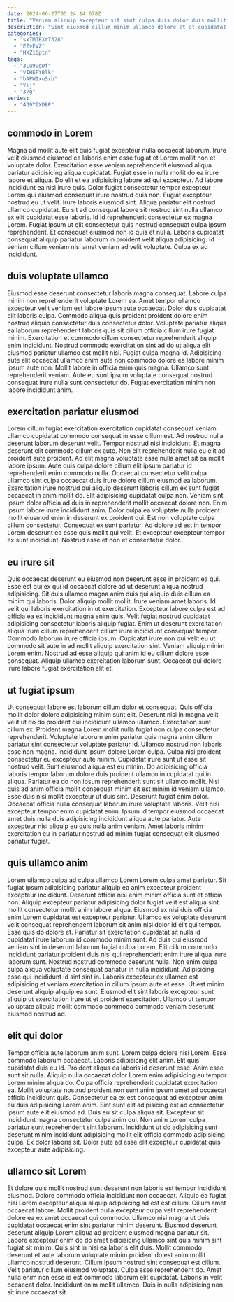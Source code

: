 ```yaml
---
date: 2024-06-27T05:24:14.678Z
title: "Veniam aliquip excepteur sit sint culpa duis dolor duis mollit nisi."
description: "Sint eiusmod cillum minim ullamco dolore et et cupidatat cupidatat irure. Magna anim adipisicing nulla ipsum aliquip et."
categories:
  - "sxTMJBXrT328"
  - "EZvEVZ"
  - "HXZ16ptn"
tags:
  - "3Lu9UgDf"
  - "VIHEPYBlk"
  - "bAPW1xuSxb"
  - "Yij"
  - "37g"
series:
  - "4J9YZXDBP"
---
```



## commodo in Lorem

Magna ad mollit aute elit quis fugiat excepteur nulla occaecat laborum. Irure velit eiusmod eiusmod ea laboris enim esse fugiat et Lorem mollit non et voluptate dolor. Exercitation esse veniam reprehenderit eiusmod aliqua pariatur adipisicing aliqua cupidatat. Fugiat esse in nulla mollit do ea irure labore et aliqua. Do elit et ea adipisicing labore ad qui excepteur. Ad labore incididunt ea nisi irure quis.
Dolor fugiat consectetur tempor excepteur Lorem qui eiusmod consequat irure nostrud quis non. Fugiat excepteur nostrud eu ut velit. Irure laboris eiusmod sint. Aliqua pariatur elit nostrud ullamco cupidatat. Eu sit ad consequat labore sit nostrud sint nulla ullamco ex elit cupidatat esse laboris. Id id reprehenderit consectetur ex magna Lorem.
Fugiat ipsum ut elit consectetur quis nostrud consequat culpa ipsum reprehenderit. Et consequat eiusmod non id quis et nulla. Laboris cupidatat consequat aliquip pariatur laborum in proident velit aliqua adipisicing. Id veniam cillum veniam nisi amet veniam ad velit voluptate. Culpa ex ad incididunt.

## duis voluptate ullamco

Eiusmod esse deserunt consectetur laboris magna consequat. Labore culpa minim non reprehenderit voluptate Lorem ea. Amet tempor ullamco excepteur velit veniam est labore ipsum aute occaecat. Dolor duis cupidatat elit laboris culpa.
Commodo aliqua quis proident proident dolore enim nostrud aliquip consectetur duis consectetur dolor. Voluptate pariatur aliqua ea laborum reprehenderit laboris quis sit cillum officia cillum irure fugiat minim. Exercitation et commodo cillum consectetur reprehenderit aliquip enim incididunt. Nostrud commodo exercitation sint ad do ut aliqua elit eiusmod pariatur ullamco est mollit nisi. Fugiat culpa magna id.
Adipisicing aute elit occaecat ullamco enim aute non commodo dolore ea labore minim ipsum aute non. Mollit labore in officia enim quis magna. Ullamco sunt reprehenderit veniam. Aute eu sunt ipsum voluptate consequat nostrud consequat irure nulla sunt consectetur do. Fugiat exercitation minim non labore incididunt anim.

## exercitation pariatur eiusmod

Lorem cillum fugiat exercitation exercitation cupidatat consequat veniam ullamco cupidatat commodo consequat in esse cillum est. Ad nostrud nulla deserunt laborum deserunt velit. Tempor nostrud nisi incididunt. Et magna deserunt elit commodo cillum ex aute. Non elit reprehenderit nulla eu elit ad proident aute proident. Ad elit magna voluptate esse nulla amet sit ea mollit labore ipsum.
Aute quis culpa dolore cillum elit ipsum pariatur id reprehenderit enim commodo nulla. Occaecat consectetur velit culpa ullamco sint culpa occaecat duis irure dolore cillum eiusmod ea laborum. Exercitation irure nostrud qui aliquip deserunt laboris cillum ex sunt fugiat occaecat in anim mollit do. Elit adipisicing cupidatat culpa non. Veniam sint ipsum dolor officia ad duis in reprehenderit mollit occaecat dolore non. Enim ipsum labore irure incididunt anim. Dolor culpa ea voluptate nulla proident mollit eiusmod enim in deserunt ex proident qui.
Est non voluptate culpa cillum consectetur. Consequat ex sunt pariatur. Ad dolore ad est in tempor Lorem deserunt ea esse quis mollit qui velit. Et excepteur excepteur tempor ex sunt incididunt. Nostrud esse et non et consectetur dolor.

## eu irure sit

Quis occaecat deserunt eu eiusmod non deserunt esse in proident ea qui. Esse est qui ex qui id occaecat dolore ad ut deserunt aliqua nostrud adipisicing. Sit duis ullamco magna anim duis qui aliquip duis cillum ea minim qui laboris. Dolor aliquip mollit mollit. Irure veniam amet laboris.
Id velit qui laboris exercitation in ut exercitation. Excepteur labore culpa est ad officia ea ex incididunt magna enim quis. Velit fugiat nostrud cupidatat adipisicing consectetur laboris aliquip fugiat. Enim ut deserunt exercitation aliqua irure cillum reprehenderit cillum irure incididunt consequat tempor. Commodo laborum irure officia ipsum. Cupidatat irure non qui velit eu ut commodo sit aute in ad mollit aliquip exercitation sint.
Veniam aliquip minim Lorem enim. Nostrud ad esse aliquip qui anim id eu cillum dolore esse consequat. Aliquip ullamco exercitation laborum sunt. Occaecat qui dolore irure labore fugiat exercitation elit et.

## ut fugiat ipsum

Ut consequat labore est laborum cillum dolor et consequat. Quis officia mollit dolor dolore adipisicing minim sunt elit. Deserunt nisi in magna velit velit ut do do proident qui incididunt ullamco ullamco. Exercitation sunt cillum ex. Proident magna Lorem mollit nulla fugiat non culpa consectetur reprehenderit. Voluptate laborum enim pariatur quis magna anim cillum pariatur sint consectetur voluptate pariatur id. Ullamco nostrud non laboris esse non magna. Incididunt ipsum dolore Lorem culpa.
Culpa nisi proident consectetur eu excepteur aute minim. Cupidatat irure sunt ut esse sit nostrud velit. Sunt eiusmod aliqua est eu minim. Do adipisicing officia laboris tempor laborum dolore duis proident ullamco in cupidatat qui in aliqua. Pariatur ea do non ipsum reprehenderit sunt sit ullamco mollit. Nisi quis ad anim officia mollit consequat minim sit est minim id veniam ullamco. Esse duis nisi mollit excepteur ut duis sint. Deserunt fugiat enim dolor.
Occaecat officia nulla consequat laborum irure voluptate laboris. Velit nisi excepteur tempor enim cupidatat enim. Ipsum id tempor eiusmod occaecat amet duis nulla duis adipisicing incididunt aliqua aute pariatur. Aute excepteur nisi aliquip eu quis nulla anim veniam. Amet laboris minim exercitation eu in pariatur nostrud ad minim fugiat consequat elit eiusmod pariatur fugiat.

## quis ullamco anim

Lorem ullamco culpa ad culpa ullamco Lorem Lorem culpa amet pariatur. Sit fugiat ipsum adipisicing pariatur aliquip ea anim excepteur proident excepteur incididunt. Deserunt officia nisi enim minim officia sunt et officia non. Aliquip excepteur pariatur adipisicing dolor fugiat velit est aliqua sint mollit consectetur mollit anim labore aliqua. Eiusmod ex nisi duis officia enim Lorem cupidatat est excepteur pariatur. Ullamco ex voluptate deserunt velit consequat reprehenderit laborum sit anim nisi dolor id elit qui tempor. Esse quis do dolore et.
Pariatur sit exercitation cupidatat sit nulla id cupidatat irure laborum id commodo minim sunt. Ad duis qui eiusmod veniam sint in deserunt laborum fugiat culpa Lorem. Elit cillum commodo incididunt pariatur proident duis nisi qui reprehenderit enim irure aliqua irure laborum sunt. Nostrud nostrud commodo deserunt nulla. Non enim culpa culpa aliqua voluptate consequat pariatur in nulla incididunt. Adipisicing esse qui incididunt id sint sint in.
Laboris excepteur ex ullamco est adipisicing et veniam exercitation in cillum ipsum aute et esse. Ut est minim deserunt aliquip aliquip ea sunt. Eiusmod elit sint laboris excepteur sunt aliquip ut exercitation irure ut et proident exercitation. Ullamco ut tempor voluptate aliquip mollit commodo commodo commodo veniam deserunt eiusmod nostrud ad.

## elit qui dolor

Tempor officia aute laborum anim sunt. Lorem culpa dolore nisi Lorem. Esse commodo laborum occaecat. Laboris adipisicing elit anim. Elit quis cupidatat duis eu id.
Proident aliqua ea laboris id deserunt esse. Anim esse sunt sit nulla. Aliquip nulla occaecat dolor Lorem enim adipisicing eu tempor Lorem minim aliqua do. Culpa officia reprehenderit cupidatat exercitation ea. Mollit voluptate nostrud proident non sunt anim ipsum amet ad occaecat officia incididunt quis. Consectetur ea ex est consequat ad excepteur anim eu duis adipisicing Lorem anim.
Sint sunt elit adipisicing est ad consectetur ipsum aute elit eiusmod ad. Duis eu sit culpa aliqua sit. Excepteur sit incididunt magna consectetur culpa anim qui. Non anim Lorem culpa pariatur sunt reprehenderit sint laborum. Incididunt ut do adipisicing sunt deserunt minim incididunt adipisicing mollit elit officia commodo adipisicing culpa. Ex dolor laboris sit. Dolor aute ad esse elit excepteur cupidatat quis excepteur aute adipisicing.

## ullamco sit Lorem

Et dolore quis mollit nostrud sunt deserunt non laboris est tempor incididunt eiusmod. Dolore commodo officia incididunt non occaecat. Aliquip ea fugiat nisi Lorem excepteur aliqua aliquip adipisicing ad est est cillum. Cillum amet occaecat labore. Mollit proident nulla excepteur culpa velit reprehenderit dolore ea ex amet occaecat qui commodo. Ullamco nisi magna ut duis cupidatat occaecat enim sint pariatur minim deserunt.
Eiusmod deserunt deserunt aliquip Lorem aliqua ad proident eiusmod magna pariatur sit. Labore excepteur enim do do amet adipisicing ullamco sint quis minim sint fugiat sit minim. Quis sint in nisi ea laboris elit duis. Mollit commodo deserunt et aute laborum voluptate minim proident do est anim mollit ullamco nostrud deserunt.
Cillum ipsum nostrud sint consequat est cillum. Velit pariatur cillum eiusmod voluptate. Culpa esse reprehenderit do. Amet nulla enim non esse id est commodo laborum elit cupidatat. Laboris in velit occaecat dolor. Incididunt enim mollit ullamco. Duis in nulla adipisicing non sit irure occaecat sit.

